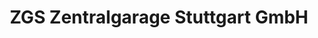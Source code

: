 ---
title: "ZGS Zentralgarage Stuttgart GmbH"
url: /stuttgart/zgs-zentralgarage-stuttgart-gmbh/
shop: Autowerkstatt
---